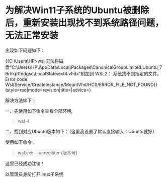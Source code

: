 # 为解决Win11子系统的Ubuntu被删除后，重新安装出现找不到系统路径问题，无法正常安装

出现如下问题如下：

{{C:\Users\HP>wsl 无法将磁盘“C:\Users\HP\AppData\Local\Packages\CanonicalGroupLimited.Ubuntu_79rhkp1fndgsc\LocalState\ext4.vhdx”附加到 WSL2： 系统找不到指定的文件。 Error code: Wsl/Service/CreateInstance/MountVhd/HCS/ERROR_FILE_NOT_FOUND}}(style=red|mode=revision|title=|advice=)

解决方法如下：

一、先使用如下命令查看全部环境;

> wsl -l

二、找到对应Ubuntu版本如下：（这里我设置了默认直接输入：Ubuntu就好）

使用如下命令：

> wsl.exe --unregister (版本号)

这里已经成功注销！

以管理员身份打开linux子系统